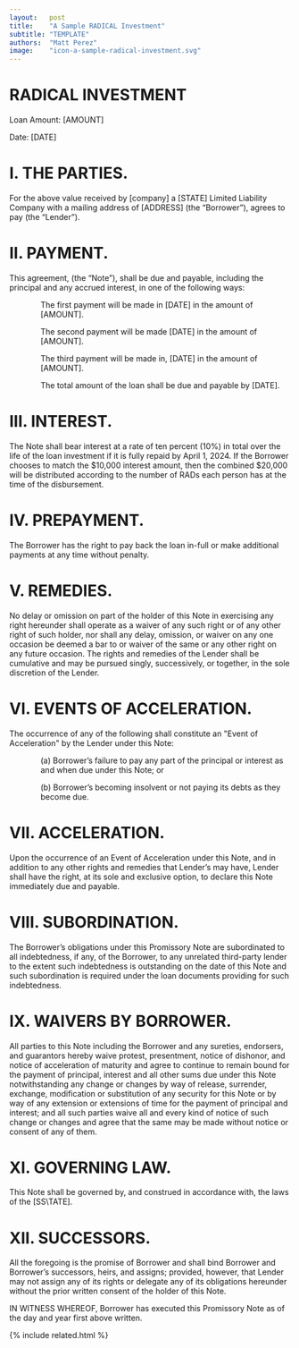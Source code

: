 ```yaml
---
layout:   post
title:    "A Sample RADICAL Investment"
subtitle: "TEMPLATE"
authors:  "Matt Perez"
image:    "icon-a-sample-radical-investment.svg"
---
```


<div style="display:none;">
 <p>A sample <span class="_paradigm">RADICAL</span> invesmentment.</p>
</div>

<h1>RADICAL INVESTMENT</h1>
 <p>Loan Amount: [AMOUNT]</p>
 <p>       Date: [DATE]</p>
 <h1>I. THE PARTIES.</h1>
 <p space="text-indent:4em; ">For the above value received by [company] a [STATE] Limited Liability Company with a mailing address of [ADDRESS] (the “Borrower”), agrees to pay (the “Lender”).</p>
 <h1>II. PAYMENT.</h1>
 <p space="text-indent:4em; ">This agreement, (the “Note”), shall be due and payable, including the principal and any accrued interest, in one of the following ways:</p>
 <p>
  <div style="margin-left:4em; ">
   <p>The first payment will be made in  [DATE] in the amount of [AMOUNT].</p>
   <p>The second payment will be made  [DATE] in the amount of [AMOUNT].</p>
   <p>The third payment will be made in, [DATE] in the amount of [AMOUNT].</p>
   <p>The total amount of the loan shall be due and payable by [DATE].</p>
  </div>
 </p>
 <h1>III. INTEREST.</h1>
  <p space="text-indent:4em; ">The Note shall bear interest at a rate of ten percent (10%) in total over the life of the loan investment if it is fully repaid by April 1, 2024. If the Borrower chooses to match the $10,000 interest amount, then the combined $20,000 will be distributed according to the number of RADs each person has at the time of the disbursement.</p>
 <h1>IV. PREPAYMENT.</h1>
  <p space="text-indent:4em; ">The Borrower has the right to pay back the loan in-full or make additional payments at any time without penalty.</p>
 <h1>V. REMEDIES.</h1>
  <p space="text-indent:4em; ">No delay or omission on part of the holder of this Note in exercising any right hereunder shall operate as a waiver of any such right or of any other right of such holder, nor shall any delay, omission, or waiver on any one occasion be deemed a bar to or waiver of the same or any other right on any future occasion. The rights and remedies of the Lender shall be cumulative and may be pursued singly, successively, or together, in the sole discretion of the Lender.</p>
 <h1>VI. EVENTS OF ACCELERATION.</h1>
  <p space="text-indent:4em; ">The occurrence of any of the following shall constitute an "Event of Acceleration" by the Lender under this Note:</p>
  <p>
   <div style="margin-left:4em; ">
    <p>(a) Borrower’s failure to pay any part of the principal or interest as and when due under this Note; or</p>
    <p>(b) Borrower’s becoming insolvent or not paying its debts as they become due.</p>
   </div>
 <h1>VII. ACCELERATION.</h1>
  <p space="text-indent:4em; ">Upon the occurrence of an Event of Acceleration under this Note, and in addition to any other rights and remedies that Lender’s may have, Lender shall have the right, at its sole and exclusive option, to declare this Note immediately due and payable.</p>
 <h1>VIII. SUBORDINATION.</h1>
  <p space="text-indent:4em; ">The Borrower’s obligations under this Promissory Note are subordinated to all indebtedness, if any, of the Borrower, to any unrelated third-party lender to the extent such indebtedness is outstanding on the date of this Note and such subordination is required under the loan documents providing for such indebtedness.</p></p>
 <h1>IX. WAIVERS BY BORROWER. </h1>
  <p space="text-indent:4em; ">All parties to this Note including the Borrower and any sureties, endorsers, and guarantors hereby waive protest, presentment, notice of dishonor, and notice of acceleration of maturity and agree to continue to remain bound for the payment of principal, interest and all other sums due under this Note notwithstanding any change or changes by way of release, surrender, exchange, modification or substitution of any security for this Note or by way of any extension or extensions of time for the payment of principal and interest; and all such parties waive all and every kind of notice of such change or changes and agree that the same may be made without notice or consent of any of them.</p> </p>
 <h1>XI. GOVERNING LAW.</h1>
  <p space="text-indent:4em; "> This Note shall be governed by, and construed in accordance with, the laws of the [SS\TATE].</p></p>
 <h1>XII. SUCCESSORS.</h1>
  <p space="text-indent:4em; "> All the foregoing is the promise of Borrower and shall bind Borrower and Borrower&rsquo;s successors, heirs, and assigns; provided, however, that Lender may not assign any of its rights or delegate any of its obligations hereunder without the prior written consent of the holder of this Note.</p>
 <p></p>
 <p>IN WITNESS WHEREOF, Borrower has executed this Promissory Note as of the day and year first above written.</p>

{% include related.html %}